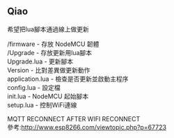 ﻿Qiao
----------
希望把lua腳本通過線上做更新   

/firmware - 存放 NodeMCU 韌體   
/Upgrade - 存放更新用lua腳本   
Upgrade.lua - 更新腳本   
Version - 比對差異做更新動作   
application.lua - 檢查是否更新並啟動主程序   
config.lua - 設定檔   
init.lua - NodeMCU 起始腳本   
setup.lua - 控制WiFi連線   
   
MQTT RECONNECT AFTER WIFI RECONNECT   
參考:http://www.esp8266.com/viewtopic.php?p=67723
